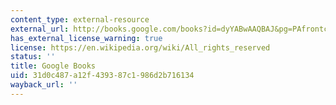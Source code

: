 ```yaml
---
content_type: external-resource
external_url: http://books.google.com/books?id=dyYABwAAQBAJ&pg=PAfrontcover
has_external_license_warning: true
license: https://en.wikipedia.org/wiki/All_rights_reserved
status: ''
title: Google Books
uid: 31d0c487-a12f-4393-87c1-986d2b716134
wayback_url: ''
---
```

